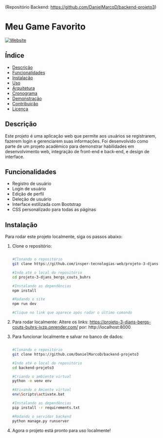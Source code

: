 
(Repositório Backend:  https://github.com/DanielMarcoD/backend-projeto3)
# Meu Game Favorito

[![Website](https://img.shields.io/badge/website-online-brightgreen)]( https://projeto-3-djans-bergs-couts-buhrs-ivzp.onrender.com/)

## Índice

- [Descrição](#descrição)
- [Funcionalidades](#funcionalidades)
- [Instalação](#instalação)
- [Uso](#uso)
- [Arquitetura](#arquitetura)
- [Cronograma](#cronograma)
- [Demonstração](#demonstração)
- [Contribuição](#contribuição)
- [Licença](#licença)

## Descrição

Este projeto é uma aplicação web que permite aos usuários se registrarem, fazerem login e gerenciarem suas informações. Foi desenvolvido como parte de um projeto acadêmico para demonstrar habilidades em desenvolvimento web, integração de front-end e back-end, e design de interface.

## Funcionalidades

- Registro de usuário
- Login de usuário
- Edição de perfil
- Deleção de usuário
- Interface estilizada com Bootstrap
- CSS personalizado para todas as páginas

## Instalação

Para rodar este projeto localmente, siga os passos abaixo:

1. Clone o repositório:
   ```bash
   
   #Clonando o repositório
   git clone https://github.com/insper-tecnologias-web/projeto-3-djans_bergs_couts_buhrs

   #Indo até o local do repositório
   cd projeto-3-djans_bergs_couts_buhrs

   #Instalando as dependências
   npm install

   #Rodando o site
   npm run dev

   #Clique no link que aparece após rodar o último comando
   

2. Para rodar localmente:
   Altere os links: https://projeto-3-djans-bergs-couts-buhrs-ivzp.onrender.com/
   por:  http://localhost:8000

3. Para funcionar localmente e salvar no banco de dados:
   ```bash
   
   #Clonando o repositório
   git clone https://github.com/DanielMarcoD/backend-projeto3

   #Indo até o local do repositório
   cd backend-projeto3

   #Criando o ambiente virtual
   python -m venv env

   #Ativando o Amiente virtual
   env\Scripts\activate.bat

   #Instalando as dependências
   pip install -r requirements.txt

   #Rodando o servidor backend
   python manage.py runserver
   
4. Agora o projeto está pronto para uso localmente!
     
    

